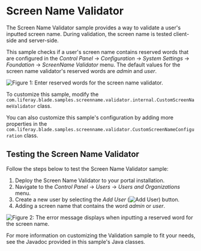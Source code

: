 # Screen Name Validator

The Screen Name Validator sample provides a way to validate a user's inputted
screen name. During validation, the screen name is tested client-side and
server-side.

This sample checks if a user's screen name contains reserved words that are
configured in the *Control Panel* &rarr; *Configuration* &rarr; *System
Settings* &rarr; *Foundation* &rarr; *ScreenName Validator* menu. The default
values for the screen name validator's reserved words are *admin* and *user*.

![Figure 1: Enter reserved words for the screen name validator.](https://github.com/codyhoag/liferay-docs/blob/blade-sample-images/develop/tutorials/blade-images/screenname-validator-config.png)

To customize this sample, modify the
`com.liferay.blade.samples.screenname.validator.internal.CustomScreenNameValidator`
class.
    
You can also customize this sample's configuration by adding more properties in
the
`com.liferay.blade.samples.screenname.validator.CustomScreenNameConfiguration`
class.

## Testing the Screen Name Validator

Follow the steps below to test the Screen Name Validator sample:

1.  Deploy the Screen Name Validator to your portal installation.
2.  Navigate to the *Control Panel* &rarr; *Users* &rarr; *Users and
    Organizations* menu.
3.  Create a new user by selecting the *Add User*
    (![Add User](https://github.com/codyhoag/liferay-docs/blob/blade-sample-images/develop/tutorials/blade-images/icon-add.png))
    button.
4.  Adding a screen name that contains the word *admin* or *user*.

![Figure 2: The error message displays when inputting a reserved word for the screen name.](https://github.com/codyhoag/liferay-docs/blob/blade-sample-images/develop/tutorials/blade-images/screenname-validator-test.png)

For more information on customizing the Validation sample to fit your needs, see
the Javadoc provided in this sample's Java classes.